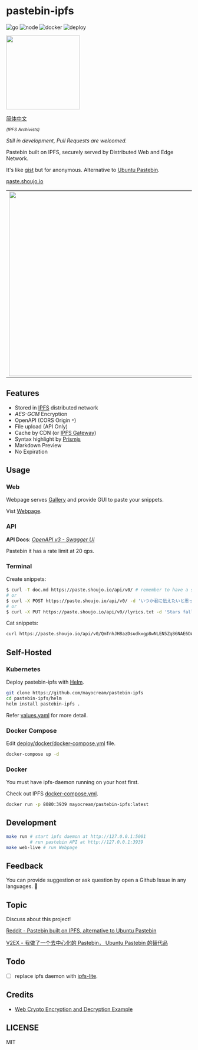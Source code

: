 # pastebin-ipfs
![go](https://github.com/mayocream/pastebin-ipfs/actions/workflows/go.yml/badge.svg)
![node](https://github.com/mayocream/pastebin-ipfs/actions/workflows/node.yml/badge.svg)
![docker](https://github.com/mayocream/pastebin-ipfs/actions/workflows/docker.yml/badge.svg)
![deploy](https://github.com/mayocream/pastebin-ipfs/actions/workflows/deploy.yml/badge.svg)

<img width="200px" src="./docs/images/ipfs-archivists.svg" />

[简体中文](./README.zh.md)

<small>_(IPFS Archivists)_</small>    

*Still in development, Pull Requests are welcomed.*

Pastebin built on IPFS, securely served by Distributed Web and Edge Network.

It's like [gist](https://gist.github.com/) but for anonymous.
Alternative to [Ubuntu Pastebin](https://paste.ubuntu.com/).

[paste.shoujo.io](https://paste.shoujo.io)

<table>
  <td><img width="500px" src="./docs/images/index.png" /></td>
  <td><img width="500px" src="./docs/images/view.png" /></td>
</table>
         
## Features

<!-- - [Gallery](https://paste.shoujo.io/gallery) shows *Public* snippets -->
- Stored in [IPFS](https://ipfs.io/) distributed network
- *AES-GCM* Encryption
- OpenAPI (CORS Origin `*`)
- File upload (API Only)
- Cache by CDN (or [IPFS Gateway](https://cloudflare-ipfs.com))
- Syntax highlight by [Prismjs](https://github.com/PrismJS/prism)
- Markdown Preview
- No Expiration

## Usage

### Web

Webpage serves [Gallery](https://paste.shoujo.io/gallery) and provide GUI to paste your snippets.

Vist [Webpage](https://paste.shoujo.io).

### API

**API Docs**: [*OpenAPI v3 - Swagger UI*](https://mayocream.github.io/pastebin-ipfs/api/)    

Pastebin it has a rate limit at 20 qps.  

### Terminal

Create snippets:

```bash
$ curl -T doc.md https://paste.shoujo.io/api/v0/ # remember to have a slash '/' at the end
# or
$ curl -X POST https://paste.shoujo.io/api/v0/ -d 'いつか君に伝えたいと思っていた気持ちは'
# or
$ curl -X PUT https://paste.shoujo.io/api/v0//lyrics.txt -d 'Stars fall, birds sleep'
```

Cat snippets:

```bash
curl https://paste.shoujo.io/api/v0/QmTnhJH8azDsudkxgp8wNLEN5Zq86NAE6DAkzwGBDpaQ6Z/plain.txt
```

## Self-Hosted

### Kubernetes

Deploy pastebin-ipfs with [Helm](https://helm.sh/).

```bash
git clone https://github.com/mayocream/pastebin-ipfs
cd pastebin-ipfs/helm
helm install pastebin-ipfs .
```

Refer [values.yaml](./helm/values.yaml) for more detail.

### Docker Compose

Edit [deploy/docker/docker-compose.yml](https://github.com/mayocream/pastebin-ipfs/blob/main/deploy/docker/docker-compose.yml) file.

```bash
docker-compose up -d
```

### Docker

You must have ipfs-daemon running on your host first.

Check out IPFS [docker-compose.yml](https://github.com/mayocream/pastebin-ipfs/blob/main/docker-compose.yml).

```bash
docker run -p 8080:3939 mayocream/pastebin-ipfs:latest
```

## Development

```bash
make run # start ipfs daemon at http://127.0.0.1:5001
         # run pastebin API at http://127.0.0.1:3939
make web-live # run Webpage
```

## Feedback

You can provide suggestion or ask question by open a Github Issue in any languages. 🧐

## Topic

Discuss about this project!

[Reddit - Pastebin built on IPFS, alternative to Ubuntu Pastebin](https://www.reddit.com/r/ipfs/comments/qaih8i/pastebin_built_on_ipfs_alternative_to_ubuntu/)  

[V2EX - 我做了一个去中心化的 Pastebin， Ubuntu Pastebin 的替代品](https://v2ex.com/t/808227)

## Todo

- [ ] replace ipfs daemon with [ipfs-lite](github.com/hsanjuan/ipfs-lite).

## Credits

- [Web Crypto Encryption and Decryption Example](https://github.com/bradyjoslin/webcrypto-example)

## LICENSE

MIT
